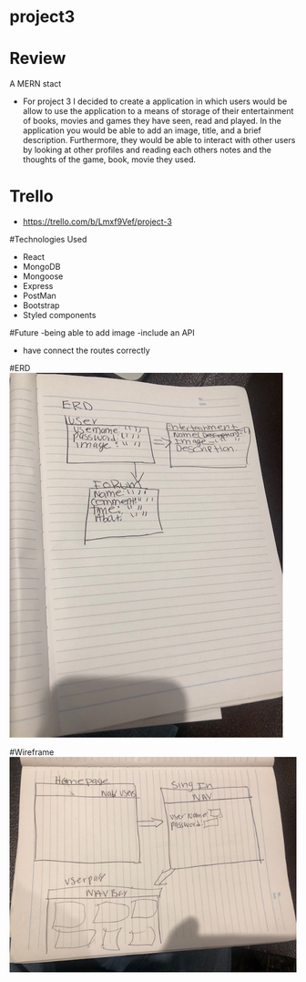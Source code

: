 # project3

# Review 
A MERN stact 

- For project 3 I decided to create a application in which users would be allow to use the application to a means of storage of their entertainment of books, movies and games they have seen, read and played. In the application you would be able to add an image, title, and a brief description. Furthermore, they would be able to interact with other users by looking at other profiles and reading each others notes and the thoughts of the game, book, movie they used.

# Trello 
- https://trello.com/b/Lmxf9Vef/project-3

#Technologies Used
- React
- MongoDB
- Mongoose
- Express 
- PostMan
- Bootstrap
- Styled components



#Future 
-being able to add image
-include an API
- have connect the routes correctly

#ERD
![ERD](/images/IMG_0874.png)

#Wireframe
![Wireframe](images/IMG_0875.png)



